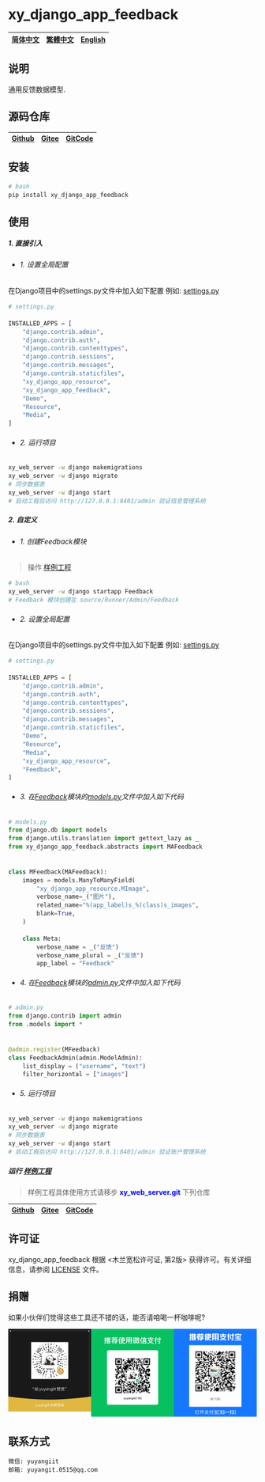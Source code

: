 <!--
 * @Author: 余洋 yuyangit.0515@qq.com
 * @Date: 2024-10-18 13:02:23
 * @LastEditors: 余洋 yuyangit.0515@qq.com
 * @LastEditTime: 2024-10-23 20:51:38
 * @FilePath: /xy_django_app_feedback/README.md
 * @Description: 这是默认设置,请设置`customMade`, 打开koroFileHeader查看配置 进行设置: https://github.com/OBKoro1/koro1FileHeader/wiki/%E9%85%8D%E7%BD%AE
-->
# xy_django_app_feedback

| [简体中文](./README.md)         | [繁體中文](readme/README.zh-hant.md)        |                      [English](readme/README.en.md)          |
| ----------- | -------------|---------------------------------------|

## 说明

通用反馈数据模型.

## 源码仓库

| [Github](https://github.com/xy-django-app/xy_django_app_feedback.git)         | [Gitee](https://gitee.com/xy-opensource/xy_django_app_feedback.git)        |                      [GitCode](https://gitcode.com/xy-opensource/xy_django_app_feedback.git)          |
| ----------- | -------------|---------------------------------------|


## 安装

```bash
# bash
pip install xy_django_app_feedback
```

## 使用


##### 1. 直接引入

- ###### 1. 设置全局配置

在Django项目中的settings.py文件中加入如下配置
例如: [settings.py](./samples/xy_web_server_demo/source/Runner/Admin/xy_web_server_demo/settings.py)

```python
# settings.py

INSTALLED_APPS = [
    "django.contrib.admin",
    "django.contrib.auth",
    "django.contrib.contenttypes",
    "django.contrib.sessions",
    "django.contrib.messages",
    "django.contrib.staticfiles",
    "xy_django_app_resource",
    "xy_django_app_feedback",
    "Demo",
    "Resource",
    "Media",
]

```

- ###### 2. 运行项目

```bash
xy_web_server -w django makemigrations
xy_web_server -w django migrate
# 同步数据表
xy_web_server -w django start
# 启动工程后访问 http://127.0.0.1:8401/admin 验证信息管理系统
```

##### 2. 自定义

- ###### 1. 创建Feedback模块

> 操作 [样例工程](./samples/xy_web_server_demo/)

```bash
# bash
xy_web_server -w django startapp Feedback
# Feedback 模块创建在 source/Runner/Admin/Feedback 
```

- ###### 2. 设置全局配置

在Django项目中的settings.py文件中加入如下配置
例如: [settings.py](./samples/xy_web_server_demo/source/Runner/Admin/xy_web_server_demo/settings.py)

```python
# settings.py

INSTALLED_APPS = [
    "django.contrib.admin",
    "django.contrib.auth",
    "django.contrib.contenttypes",
    "django.contrib.sessions",
    "django.contrib.messages",
    "django.contrib.staticfiles",
    "Demo",
    "Resource",
    "Media",
    "xy_django_app_resource",
    "Feedback",
]

```

- ###### 3. 在[Feedback](./samples/xy_web_server_demo/source/Runner/Admin/Feedback)模块的[models.py](./samples/xy_web_server_demo/source/Runner/Admin/Feedback/models.py)文件中加入如下代码

```python
# models.py
from django.db import models
from django.utils.translation import gettext_lazy as _
from xy_django_app_feedback.abstracts import MAFeedback


class MFeedback(MAFeedback):
    images = models.ManyToManyField(
        "xy_django_app_resource.MImage",
        verbose_name=_("图片"),
        related_name="%(app_label)s_%(class)s_images",
        blank=True,
    )

    class Meta:
        verbose_name = _("反馈")
        verbose_name_plural = _("反馈")
        app_label = "Feedback"

```

- ###### 4. 在[Feedback](./samples/xy_web_server_demo/source/Runner/Admin/Feedback)模块的[admin.py](./samples/xy_web_server_demo/source/Runner/Admin/Feedback/admin.py)文件中加入如下代码

```python
# admin.py
from django.contrib import admin
from .models import *


@admin.register(MFeedback)
class FeedbackAdmin(admin.ModelAdmin):
    list_display = ("username", "text")
    filter_horizontal = ["images"]

```

- ###### 5. 运行项目

```bash
xy_web_server -w django makemigrations
xy_web_server -w django migrate
# 同步数据表
xy_web_server -w django start
# 启动工程后访问 http://127.0.0.1:8401/admin 验证账户管理系统
```

##### 运行 [样例工程](./samples/xy_web_server_demo)

> 样例工程具体使用方式请移步 <b style="color: blue">xy_web_server.git</b> 下列仓库

| [Github](https://github.com/xy-web-service/xy_web_server.git)         | [Gitee](https://gitee.com/xy-opensource/xy_web_server.git)        |                      [GitCode](https://gitcode.com/xy-opensource/xy_web_server.git)          |
| ----------- | -------------|---------------------------------------|


## 许可证
xy_django_app_feedback 根据 <木兰宽松许可证, 第2版> 获得许可。有关详细信息，请参阅 [LICENSE](LICENSE) 文件。

## 捐赠
如果小伙伴们觉得这些工具还不错的话，能否请咱喝一杯咖啡呢?  

![pay-total](./readme/pay-total.png)


## 联系方式

```
微信: yuyangiit
邮箱: yuyangit.0515@qq.com
```